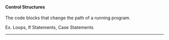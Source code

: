 <h4> Control Structures </h4>

The code blocks that change the path of a running program.<br>

Ex. Loops, If Statements, Case Statements
***

